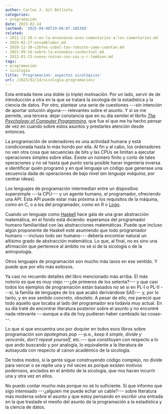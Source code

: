 ```yaml
---
author: Carlos J. Gil Bellosta
categories:
- programación
date: 2023-02-14
lastmod: '2025-04-06T19:06:07.185368'
related:
- 2011-11-28-r-en-la-ensenanza-unos-comentarios-a-los-comentarios.md
- 2025-02-27-ensamblador.md
- 2010-12-30-c2bfes-cobol-tan-robusto-como-cuentan.md
- 2021-09-16-sobre-la-economia-conductual.md
- 2012-01-23-nueve-reinas-con-sas-y-r-tambien.md
tags:
- programación
- sicología
title: 'Programación: aspectos sicológicos'
url: /2023/02/14/sicologia-programacion/
---
```


Esta entrada tiene una doble (o triple) motivación. Por un lado, servir de de introducción a otra en la que se tratará la sicología de la estadística y la ciencia de datos. Por otro, plantear una serie de cuestiones ---sin intención de aportar solución alguna--- relevantes sobre el asunto. Y si se me permite, una tercera: dejar constancia que en su día semileí el librito [_The Psychology of Computer Programming_](https://www.goodreads.com/book/show/1660754.The_Psychology_of_Computer_Programming), que fue el que me ha hecho pensar de vez en cuando sobre estos asuntos y prestarles atención desde entonces.

La programación de ordenadores es una actividad humana y está condicionada hasta lo más hondo por ella. Al fin y al cabo, los ordenadores no ven otra cosa que secuencias de bits y las CPUs se limitan a ejecutar operaciones simples sobre ellas. Existe un número finito y corto de tales operaciones y no sé hasta qué punto sería posible hacer ingeniería inversa e identificar quién programó y en qué lenguaje un código que generase una secuencia dada de operaciones de bajo nivel (en _lenguaje máquina_, por centrar ideas).

Los lenguajes de programación intermedian entre un dispositivo supersimple ---la CPU--- y un agente humano, el programador, ofreciendo una API. Esta API puede estar más próxima a los requisitos de la máquina, como en C, o a los del programador, como en R o
[Logo](https://en.wikipedia.org/wiki/Logo_(programming_language)).

Cuando un lenguaje como [Haskell](https://en.wikipedia.org/wiki/Haskell) hace gala de una gran abstracción matemática, en el fondo está diciendo: esperamos del programador humano familiaridad con las abstracciones matemáticas. Puede que incluso algún proponente de Haskell esté asumiendo que todo programador humano ---incluso todo ser humano--- debería encontrar natural un altísimo grado de abstracción matemática. Lo que, al final, no es sino una afirmación que pertenece al ámbito no sé si de la sicología o de la antropología.

Otros lenguajes de programación son mucho más laxos en ese sentido. Y puede que por ello más exitosos.

Ya casi no recuerdo detalles del libro mencionado más arriba. El más notorio es que es muy viejo ---¿de primeros de los setenta?--- y que casi todos los ejemplos de programación están basados no sé si en PL-I o PL-II ---sí, la familia de lenguajes de los que acabó derivándose SAS--- y, por lo tanto, y en ese sentido concreto, obsoleto. A pesar de ello, me pareció que todo aquello que tocaba al lado del programador era todavía muy actual. En su día traté de encontrar literatura posterior sobre el asunto y no encontré nada relevante ---aunque a día de hoy pudieran haber cambiado las cosas---.

Lo que sí que encuentra uno por doquier en todos esos libros sobre programación son _apotegmas pop_ ---p.e., _keep it simple_, _divide y vencerás_, _don't repeat yourself_, etc.--- que constituyen con respecto a lo que ando buscando y por analogía, lo equivalente a la literatura de autoayuda con respecto al canon académico de la sicología.

De todos modos, si la gente sigue construyendo código complejo, no divide para vencer o se repite una y mil veces es porque existen motivos poderosos, anclados en el ámbito de la sicología, que nos hacen incurrir una y otra vez en ellos.

No puedo contar mucho más porque no sé lo suficiente. Sí que informo que sigo interesado ---¿alguien me puede echar un cable?--- sobre literatura más moderna sobre el asunto y que estoy pensando en escribir una entrada en la que traslade el meollo del asunto de la programación a la estadística y la ciencia de datos.